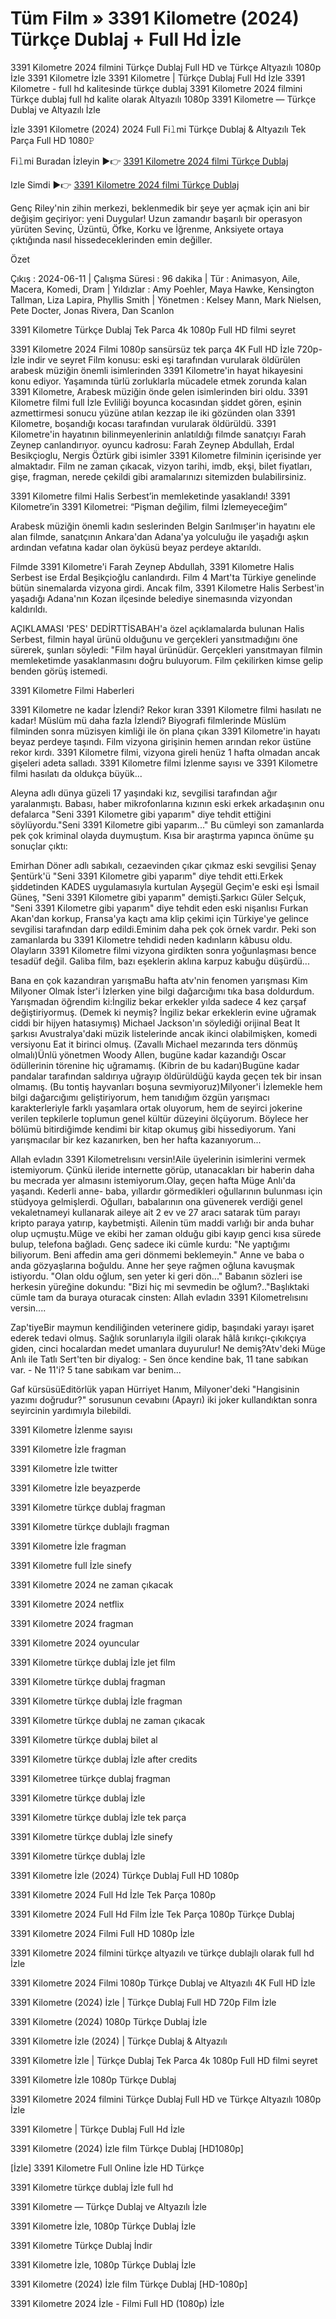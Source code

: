 # Tüm Film » 3391 Kilometre (2024) Türkçe Dublaj + Full Hd İzle

3391 Kilometre 2024 filmini Türkçe Dublaj Full HD ve Türkçe Altyazılı 1080p İzle 3391 Kilometre İzle 3391 Kilometre | Türkçe Dublaj Full Hd İzle 3391 Kilometre - full hd kalitesinde türkçe dublaj 3391 Kilometre 2024 filmini Türkçe dublaj full hd kalite olarak Altyazılı 1080p 3391 Kilometre — Türkçe Dublaj ve Altyazılı İzle

İzle 3391 Kilometre (2024) 2024 Full Fi𝚕mi Türkçe Dublaj & Altyazılı Tek Parça Full HD 1080𝙿

Fi𝚕mi Buradan İzleyin ▶👉 [3391 Kilometre 2024 filmi Türkçe Dublaj](https://4k.yeshq.biz/tr/movie/1155739/)

Izle Simdi ▶👉 [3391 Kilometre 2024 filmi Türkçe Dublaj](https://flix.dcine.pro/tr/movie/1155739/)

Genç Riley'nin zihin merkezi, beklenmedik bir şeye yer açmak için ani bir değişim geçiriyor: yeni Duygular! Uzun zamandır başarılı bir operasyon yürüten Sevinç, Üzüntü, Öfke, Korku ve İğrenme, Anksiyete ortaya çıktığında nasıl hissedeceklerinden emin değiller.

Özet

Çıkış : 2024-06-11 | Çalışma Süresi : 96 dakika | Tür : Animasyon, Aile, Macera, Komedi, Dram | Yıldızlar : Amy Poehler, Maya Hawke, Kensington Tallman, Liza Lapira, Phyllis Smith | Yönetmen : Kelsey Mann, Mark Nielsen, Pete Docter, Jonas Rivera, Dan Scanlon

3391 Kilometre Türkçe Dublaj Tek Parca 4k 1080p Full HD filmi seyret

3391 Kilometre 2024 Filmi 1080p sansürsüz tek parça 4K Full HD İzle 720p-İzle indir ve seyret Film konusu: eski eşi tarafından vurularak öldürülen arabesk müziğin önemli isimlerinden 3391 Kilometre'in hayat hikayesini konu ediyor. Yaşamında türlü zorluklarla mücadele etmek zorunda kalan 3391 Kilometre, Arabesk müziğin önde gelen isimlerinden biri oldu. 3391 Kilometre filmi full İzle Evliliği boyunca kocasından şiddet gören, eşinin azmettirmesi sonucu yüzüne atılan kezzap ile iki gözünden olan 3391 Kilometre, boşandığı kocası tarafından vurularak öldürüldü. 3391 Kilometre'in hayatının bilinmeyenlerinin anlatıldığı filmde sanatçıyı Farah Zeynep canlandırıyor. oyuncu kadrosu: Farah Zeynep Abdullah, Erdal Besikçioglu, Nergis Öztürk gibi isimler 3391 Kilometre filminin içerisinde yer almaktadır. Film ne zaman çıkacak, vizyon tarihi, imdb, ekşi, bilet fiyatları, gişe, fragman, nerede çekildi gibi aramalarınızı sitemizden bulabilirsiniz.

3391 Kilometre filmi Halis Serbest’in memleketinde yasaklandı! 3391 Kilometre’in 3391 Kilometrei: “Pişman değilim, filmi İzlemeyeceğim”

Arabesk müziğin önemli kadın seslerinden Belgin Sarılmışer'in hayatını ele alan filmde, sanatçının Ankara'dan Adana'ya yolculuğu ile yaşadığı aşkın ardından vefatına kadar olan öyküsü beyaz perdeye aktarıldı.

Filmde 3391 Kilometre'i Farah Zeynep Abdullah, 3391 Kilometre Halis Serbest ise Erdal Beşikçioğlu canlandırdı. Film 4 Mart'ta Türkiye genelinde bütün sinemalarda vizyona girdi. Ancak film, 3391 Kilometre Halis Serbest'in yaşadığı Adana'nın Kozan ilçesinde belediye sinemasında vizyondan kaldırıldı.

AÇIKLAMASI 'PES' DEDİRTTİSABAH'a özel açıklamalarda bulunan Halis Serbest, filmin hayal ürünü olduğunu ve gerçekleri yansıtmadığını öne sürerek, şunları söyledi: "Film hayal ürünüdür. Gerçekleri yansıtmayan filmin memleketimde yasaklanmasını doğru buluyorum. Film çekilirken kimse gelip benden görüş istemedi.

3391 Kilometre Filmi Haberleri

3391 Kilometre ne kadar İzlendi? Rekor kıran 3391 Kilometre filmi hasılatı ne kadar! Müslüm mü daha fazla İzlendi? Biyografi filmlerinde Müslüm filminden sonra müzisyen kimliği ile ön plana çıkan 3391 Kilometre'in hayatı beyaz perdeye taşındı. Film vizyona girişinin hemen arından rekor üstüne rekor kırdı. 3391 Kilometre filmi, vizyona gireli henüz 1 hafta olmadan ancak gişeleri adeta salladı. 3391 Kilometre filmi İzlenme sayısı ve 3391 Kilometre filmi hasılatı da oldukça büyük...

Aleyna adlı dünya güzeli 17 yaşındaki kız, sevgilisi tarafından ağır yaralanmıştı. Babası, haber mikrofonlarına kızının eski erkek arkadaşının onu defalarca "Seni 3391 Kilometre gibi yaparım" diye tehdit ettiğini söylüyordu."Seni 3391 Kilometre gibi yaparım..." Bu cümleyi son zamanlarda pek çok kriminal olayda duymuştum. Kısa bir araştırma yapınca önüme şu sonuçlar çıktı:

Emirhan Döner adlı sabıkalı, cezaevinden çıkar çıkmaz eski sevgilisi Şenay Şentürk'ü "Seni 3391 Kilometre gibi yaparım" diye tehdit etti.Erkek şiddetinden KADES uygulamasıyla kurtulan Ayşegül Geçim'e eski eşi İsmail Güneş, "Seni 3391 Kilometre gibi yaparım" demişti.Şarkıcı Güler Selçuk, "Seni 3391 Kilometre gibi yaparım" diye tehdit eden eski nişanlısı Furkan Akan'dan korkup, Fransa'ya kaçtı ama klip çekimi için Türkiye'ye gelince sevgilisi tarafından darp edildi.Eminim daha pek çok örnek vardır. Peki son zamanlarda bu 3391 Kilometre tehdidi neden kadınların kâbusu oldu. Olayların 3391 Kilometre filmi vizyona girdikten sonra yoğunlaşması bence tesadüf değil. Galiba film, bazı eşeklerin aklına karpuz kabuğu düşürdü...

Bana en çok kazandıran yarışmaBu hafta atv'nin fenomen yarışması Kim Milyoner Olmak İster'i İzlerken yine bilgi dağarcığımı tıka basa doldurdum. Yarışmadan öğrendim ki:İngiliz bekar erkekler yılda sadece 4 kez çarşaf değiştiriyormuş. (Demek ki neymiş? İngiliz bekar erkeklerin evine uğramak ciddi bir hijyen hatasıymış) Michael Jackson'ın söylediği orijinal Beat It şarkısı Avustralya'daki müzik listelerinde ancak ikinci olabilmişken, komedi versiyonu Eat it birinci olmuş. (Zavallı Michael mezarında ters dönmüş olmalı)Ünlü yönetmen Woody Allen, bugüne kadar kazandığı Oscar ödüllerinin törenine hiç uğramamış. (Kibrin de bu kadarı)Bugüne kadar pandalar tarafından saldırıya uğrayıp öldürüldüğü kayda geçen tek bir insan olmamış. (Bu tontiş hayvanları boşuna sevmiyoruz)Milyoner'i İzlemekle hem bilgi dağarcığımı geliştiriyorum, hem tanıdığım özgün yarışmacı karakterleriyle farklı yaşamlara ortak oluyorum, hem de seyirci jokerine verilen tepkilerle toplumun genel kültür düzeyini ölçüyorum. Böylece her bölümü bitirdiğimde kendimi bir kitap okumuş gibi hissediyorum. Yani yarışmacılar bir kez kazanırken, ben her hafta kazanıyorum...

Allah evladın 3391 Kilometrelısını versin!Aile üyelerinin isimlerini vermek istemiyorum. Çünkü ileride internette görüp, utanacakları bir haberin daha bu mecrada yer almasını istemiyorum.Olay, geçen hafta Müge Anlı'da yaşandı. Kederli anne- baba, yıllardır görmedikleri oğullarının bulunması için stüdyoya gelmişlerdi. Oğulları, babalarının ona güvenerek verdiği genel vekaletnameyi kullanarak aileye ait 2 ev ve 27 aracı satarak tüm parayı kripto paraya yatırıp, kaybetmişti. Ailenin tüm maddi varlığı bir anda buhar olup uçmuştu.Müge ve ekibi her zaman olduğu gibi kayıp genci kısa sürede bulup, telefona bağladı. Genç sadece iki cümle kurdu: "Ne yaptığımı biliyorum. Beni affedin ama geri dönmemi beklemeyin." Anne ve baba o anda gözyaşlarına boğuldu. Anne her şeye rağmen oğluna kavuşmak istiyordu. "Olan oldu oğlum, sen yeter ki geri dön..." Babanın sözleri ise herkesin yüreğine dokundu: "Bizi hiç mi sevmedin be oğlum?.."Başlıktaki cümle tam da buraya oturacak cinsten: Allah evladın 3391 Kilometrelısını versin....

Zap'tiyeBir maymun kendiliğinden veterinere gidip, başındaki yarayı işaret ederek tedavi olmuş. Sağlık sorunlarıyla ilgili olarak hâlâ kırıkçı-çıkıkçıya giden, cinci hocalardan medet umanlara duyurulur! Ne demiş?Atv'deki Müge Anlı ile Tatlı Sert'ten bir diyalog: - Sen önce kendine bak, 11 tane sabıkan var. - Ne 11'i? 5 tane sabıkam var benim...

Gaf kürsüsüEditörlük yapan Hürriyet Hanım, Milyoner'deki "Hangisinin yazımı doğrudur?" sorusunun cevabını (Apayrı) iki joker kullandıktan sonra seyircinin yardımıyla bilebildi.

3391 Kilometre İzlenme sayısı

3391 Kilometre İzle fragman

3391 Kilometre İzle twitter

3391 Kilometre İzle beyazperde

3391 Kilometre türkçe dublaj fragman

3391 Kilometre türkçe dublajlı fragman

3391 Kilometre İzle fragman

3391 Kilometre full İzle sinefy

3391 Kilometre 2024 ne zaman çıkacak

3391 Kilometre 2024 netflix

3391 Kilometre 2024 fragman

3391 Kilometre 2024 oyuncular

3391 Kilometre türkçe dublaj İzle jet film

3391 Kilometre türkçe dublaj fragman

3391 Kilometre türkçe dublaj İzle fragman

3391 Kilometre türkçe dublaj ne zaman çıkacak

3391 Kilometre türkçe dublaj bilet al

3391 Kilometre türkçe dublaj İzle after credits

3391 Kilometree türkçe dublaj fragman

3391 Kilometre türkçe dublaj İzle

3391 Kilometre türkçe dublaj İzle tek parça

3391 Kilometre türkçe dublaj İzle sinefy

3391 Kilometre türkçe dublaj İzle

3391 Kilometre İzle (2024) Türkçe Dublaj Full HD 1080p

3391 Kilometre 2024 Full Hd İzle Tek Parça 1080p

3391 Kilometre 2024 Full Hd Film İzle Tek Parça 1080p Türkçe Dublaj

3391 Kilometre 2024 Filmi Full HD 1080p İzle

3391 Kilometre 2024 filmini türkçe altyazılı ve türkçe dublajlı olarak full hd İzle

3391 Kilometre 2024 Filmi 1080p Türkçe Dublaj ve Altyazılı 4K Full HD İzle

3391 Kilometre (2024) İzle | Türkçe Dublaj Full HD 720p Film İzle

3391 Kilometre (2024) 1080p Türkçe Dublaj İzle

3391 Kilometre İzle (2024) | Türkçe Dublaj & Altyazılı

3391 Kilometre İzle | Türkçe Dublaj Tek Parca 4k 1080p Full HD filmi seyret

3391 Kilometre İzle 1080p Türkçe Dublaj

3391 Kilometre 2024 filmini Türkçe Dublaj Full HD ve Türkçe Altyazılı 1080p İzle

3391 Kilometre | Türkçe Dublaj Full Hd İzle

3391 Kilometre (2024) İzle film Türkçe Dublaj [HD1080p]

[İzle] 3391 Kilometre Full Online İzle HD Türkçe

3391 Kilometre türkçe dublaj İzle full hd

3391 Kilometre — Türkçe Dublaj ve Altyazılı İzle

3391 Kilometre İzle, 1080p Türkçe Dublaj İzle

3391 Kilometre Türkçe Dublaj İndi̇r

3391 Kilometre İzle, 1080p Türkçe Dublaj İzle

3391 Kilometre (2024) İzle film Türkçe Dublaj [HD-1080p]

3391 Kilometre 2024 İzle - Filmi Full HD (1080p) İzle
